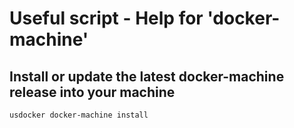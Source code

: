 # Useful script - Help for 'docker-machine'

## Install or update the latest docker-machine release into your machine

```
usdocker docker-machine install
```





